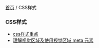 [首页](https://printjs.github.io/blog) / CSS样式

### CSS样式

* [css样式重点](https://printjs.github.io/blog/docs/css/css.important)
* [理解视觉区域及使用视觉区域 meta 元素](https://printjs.github.io/blog/docs/css/viewport)
